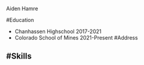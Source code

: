Aiden Hamre

#Education
- Chanhassen Highschool 2017-2021
- Colorado School of Mines 2021-Present
#Address

#Skills
-
